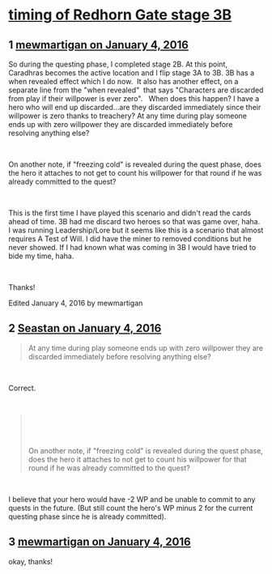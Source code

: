 # [timing of Redhorn Gate stage 3B](https://community.fantasyflightgames.com/topic/197728-timing-of-redhorn-gate-stage-3b/)

## 1 [mewmartigan on January 4, 2016](https://community.fantasyflightgames.com/topic/197728-timing-of-redhorn-gate-stage-3b/?do=findComment&comment=1969799)

So during the questing phase, I completed stage 2B. At this point, Caradhras becomes the active location and I flip stage 3A to 3B. 3B has a when revealed effect which I do now.  It also has another effect, on a separate line from the "when revealed"  that says "Characters are discarded from play if their willpower is ever zero".   When does this happen? I have a hero who will end up discarded...are they discarded immediately since their willpower is zero thanks to treachery? At any time during play someone ends up with zero willpower they are discarded immediately before resolving anything else?

 

On another note, if "freezing cold" is revealed during the quest phase, does the hero it attaches to not get to count his willpower for that round if he was already committed to the quest?

 

This is the first time I have played this scenario and didn't read the cards ahead of time. 3B had me discard two heroes so that was game over, haha. I was running Leadership/Lore but it seems like this is a scenario that almost requires A Test of Will. I did have the miner to removed conditions but he never showed. If I had known what was coming in 3B I would have tried to bide my time, haha.

 

Thanks!

Edited January 4, 2016 by mewmartigan

## 2 [Seastan on January 4, 2016](https://community.fantasyflightgames.com/topic/197728-timing-of-redhorn-gate-stage-3b/?do=findComment&comment=1969907)

> At any time during play someone ends up with zero willpower they are discarded immediately before resolving anything else?

 

Correct.

 

>  
> 
>  
> 
> On another note, if "freezing cold" is revealed during the quest phase, does the hero it attaches to not get to count his willpower for that round if he was already committed to the quest?

 

I believe that your hero would have -2 WP and be unable to commit to any quests in the future. (But still count the hero's WP minus 2 for the current questing phase since he is already committed).

## 3 [mewmartigan on January 4, 2016](https://community.fantasyflightgames.com/topic/197728-timing-of-redhorn-gate-stage-3b/?do=findComment&comment=1970243)

okay, thanks!

